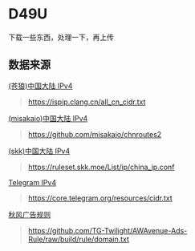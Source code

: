 # D49U

下载一些东西，处理一下，再上传

## 数据来源

[(苍狼)中国大陆 IPv4](https://d49u.010811.xyz/clang-cnip.txt)

> https://ispip.clang.cn/all_cn_cidr.txt

[(misakaio)中国大陆 IPv4](https://d49u.010811.xyz/misaka-cnip.txt)

> https://github.com/misakaio/chnroutes2

[(skk)中国大陆 IPv4](https://d49u.010811.xyz/skk-cnip.txt)

> https://ruleset.skk.moe/List/ip/china_ip.conf

[Telegram IPv4](https://d49u.010811.xyz/tgip.txt)

> https://core.telegram.org/resources/cidr.txt

[秋风广告规则](https://d49u.010811.xyz/ad.txt)

> https://github.com/TG-Twilight/AWAvenue-Ads-Rule/raw/build/rule/domain.txt

